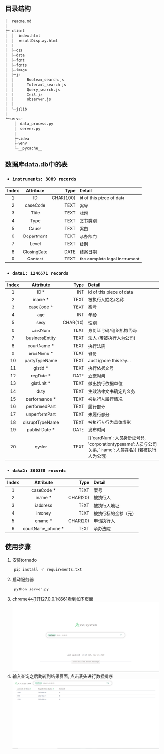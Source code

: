 ## 目录结构
```
│  readme.md
│  
├─ client
│  │  index.html
│  │  resultDisplay.html
|  |
│  ├─css
│  ├─data
│  ├─font
│  ├─fonts    
│  ├─image
│  ├─js
│  │      Boolean_search.js
│  │      Tolerant_search.js
│  │      Query_search.js
|  |      Init.js
│  │      observer.js
│  │     
│  └─jslib
|
└─server
    │  data_process.py
    │  server.py
    |
    ├─.idea
    ├─venv
    └─__pycache__
```            


## 数据库data.db中的表
- ### ```instruments: 3089 records```

|  Index    |  Attribute     |  Type         |   Detail   |
|  :---:    |  :-------:     |  ---:         |   :---     |
|1          | ID             |     CHAR(100) | id of this piece of data |
|2          | caseCode       |     TEXT      | 案号|
|3          | Title          |     TEXT      | 标题|
|4          | Type           |     TEXT      | 文书类别|
|5          | Cause          |     TEXT      | 案由|
|6          | Department     |     TEXT      | 承办部门|
|7          | Level          |     TEXT      | 级别|
|8          | ClosingDate    |     DATE      | 结案日期|
|9          | Content        |     TEXT      | the complete legal instrument|

- ### ```data1: 1246571 records```

|  Index    |  Attribute     |  Type         |   Detail   |
|  :---:    |  :-------:     |  ---:         |   :---     |
|1          | ID *           |     INT       | id of this piece of data |
|2          | iname *        |     TEXT      | 被执行人姓名/名称|
|3          | caseCode *     |     TEXT      | 案号|
|4          | age            |     INT       | 年龄|
|5          | sexy           |     CHAR(10)  | 性别|
|6          | cardNum        |     TEXT      | 身份证号码/组织机构代码|
|7          | businessEntity |     TEXT      | 法人 (若被执行人为公司)|
|8          | courtName *    |     TEXT      | 执行法院|
|9          | areaName *     |     TEXT      | 省份|
|10         | partyTypeName  |     TEXT      | Just ignore this key...|
|11         | gistId *       |     TEXT      | 执行依据文号|
|12         | regDate *      |     DATE      | 立案时间|
|13         | gistUnit *     |     TEXT      | 做出执行依据单位|
|14         | duty           |     TEXT      | 生效法律文书确定的义务|
|15         | performance *  |     TEXT      | 被执行人履行情况|
|16         | performedPart  |     TEXT      | 履行部分|
|17         | unperformPart  |     TEXT      | 未履行部分|
|18         | disruptTypeName|     TEXT      | 被执行人行为具体情形|
|19         | publishDate *  |     DATE      | 发布时间|
|20         | qysler         |     TEXT      | [{'cardNum': 人员身份证号码, 'corporationtypename':人员与公司关系, 'iname': 人员姓名}] (若被执行人为公司)|

- ### ```data2: 390355 records```

|  Index    |  Attribute     |  Type         |   Detail   |
|  :---:    |  :-------:     |  ---:         |   :---     |
|1          | caseCode *     |     TEXT      | 案号 |
|2          | iname *        |     CHAR(20)  | 被执行人|
|3          | iaddress       |     TEXT      | 被执行人地址|
|4          | imoney         |     TEXT      | 被执行标的金额（元）|
|5          | ename *        |     CHAR(20)  | 申请执行人|
|6          | courtName_phone * |     TEXT      | 承办法院|

## 使用步骤
1. 安装tornado
```
    pip install -r requirements.txt
```
2. 启动服务器
```
    python server.py
```
3. chrome中打开127.0.0.1:8661看到如下页面
![index](client/image/index.jpg)
4. 输入查询之后跳转到结果页面, 点击表头进行数据排序
![index](client/image/result.jpg)